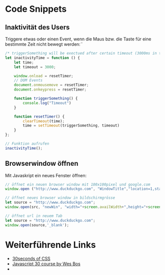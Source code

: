 # Code Snippets

## Inaktivität des Users

Triggere etwas oder einen Event, wenn die Maus bzw. die Taste für eine bestimmte Zeit nicht bewegt werden:¨

```js
/* triggerSomething will be exectued after certain timeout (3000ms in this example) */
let inactivityTime = function () {
    let time;
    let timeout = 3000;

    window.onload = resetTimer;
    // DOM Events
    document.onmousemove = resetTimer;
    document.onkeypress = resetTimer;

    function triggerSomething() {
        console.log("Timeout")
    }

    function resetTimer() {
        clearTimeout(time);
        time = setTimeout(triggerSomething, timeout)
    }
};

// Funktion aufrufen
inactivityTime(); 

```

## Browserwindow öffnen

Mit Javaskript ein neues Fenster öffnen:

```js
// öffnet ein neuen browser window mit 100x100pixel und google.com
window.open ("http://www.duckduckgo.com", "WindowTitle","location=1,status=1,scrollbars=1, width=100,height=100");

// öffnet neues browser window in bildschirmgrösse
let source = "http://www.duckduckgo.com";
window.open(src, "newWin", "width="+screen.availWidth+",height="+screen.availHeight);

// öffnet url in neuem Tab
let source = "http://www.duckduckgo.com";
window.open(source,'_blank');
```

# Weiterführende Links

  - [30seconds of CSS](https://30-seconds.github.io/30-seconds-of-css/)
  - [Javascript 30 course by Wes Bos](https://javascript30.com)
  - 